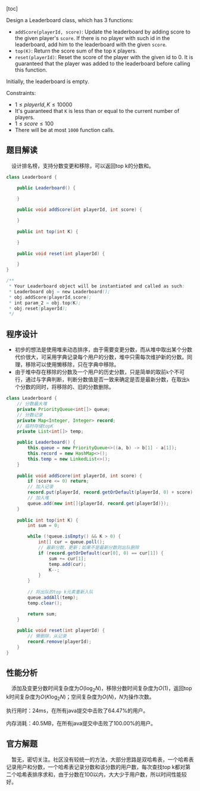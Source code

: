 [toc]

Design a Leaderboard class, which has 3 functions:

* `addScore(playerId, score)`: Update the leaderboard by adding score to the given player's `score`. If there is no player with such id in the leaderboard, add him to the leaderboard with the given `score`.
* `top(K)`: Return the score sum of the top `K` players.
* `reset(playerId)`: Reset the score of the player with the given id to 0. It is guaranteed that the player was added to the leaderboard before calling this function.

Initially, the leaderboard is empty.



Constraints:

* $1 \le playerId, K \le 10000$
* It's guaranteed that `K` is less than or equal to the current number of players.
* $1 \le score \le 100$
* There will be at most `1000` function calls.



## 题目解读

&emsp;设计排名榜，支持分数变更和移除，可以返回top k的分数和。

```java
class Leaderboard {

    public Leaderboard() {

    }
    
    public void addScore(int playerId, int score) {

    }
    
    public int top(int K) {

    }
    
    public void reset(int playerId) {

    }
}

/**
 * Your Leaderboard object will be instantiated and called as such:
 * Leaderboard obj = new Leaderboard();
 * obj.addScore(playerId,score);
 * int param_2 = obj.top(K);
 * obj.reset(playerId);
 */
```

## 程序设计

* 初步的想法是使用堆来动态排序，由于需要变更分数，而从堆中取出某个分数代价很大，可采用字典记录每个用户的分数，堆中只需每次维护新的分数。同理，移除可以使用懒移除，只在字典中移除。
* 由于堆中存在移除的分数及一个用户的历史分数，只是简单的取前`k`个不可行，通过与字典判断，判断分数值是否一致来确定是否是最新分数，在取出`k`个分数的同时，将移除的、旧的分数删除。

```java
class Leaderboard {
    // 分数最大堆
    private PriorityQueue<int[]> queue;
    // 分数记录
    private Map<Integer, Integer> record;
    // 临时存储topK
    private List<int[]> temp;

    public Leaderboard() {
        this.queue = new PriorityQueue<>((a, b) -> b[1] - a[1]);
        this.record = new HashMap<>();
        this.temp = new LinkedList<>();
    }
    
    public void addScore(int playerId, int score) {
        if (score <= 0) return;
        // 加入记录
        record.put(playerId, record.getOrDefault(playerId, 0) + score);
        // 加入堆
        queue.add(new int[]{playerId, record.get(playerId)});
    }
    
    public int top(int K) {
        int sum = 0;

        while (!queue.isEmpty() && K > 0) {
            int[] cur = queue.poll();
            // 最新分数，更新；如果不是最新分数则出队删除
            if (record.getOrDefault(cur[0], 0) == cur[1]) {
                sum += cur[1];
                temp.add(cur);
                K--;
            }
        }
		
        // 将出队的top k元素重新入队
        queue.addAll(temp);
        temp.clear();

        return sum;
    }
    
    public void reset(int playerId) {
        // 懒删除，从记录
        record.remove(playerId);
    }
}
```

## 性能分析

&emsp;添加及变更分数时间复杂度为$O(\log_2N)$，移除分数时间复杂度为$O(1)$，返回top k时间复杂度为$O(K\log_2N)$；空间复杂度为$O(N)$，$N$为操作次数。

执行用时：24ms，在所有java提交中击败了64.47%的用户。

内存消耗：40.5MB，在所有java提交中击败了100.00%的用户。

## 官方解题

&emsp;暂无，密切关注。社区没有较统一的方法，大部分思路是双哈希表，一个哈希表记录用户和分数，一个哈希表记录分数和该分数的用户数，每次查找top k都对第二个哈希表排序求和，由于分数在100以内，大大少于用户数，所以时间性能较好。

